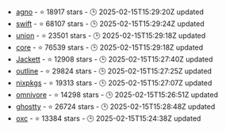 - [agno](https://github.com/agno-agi/agno) - ⭐ 18917 stars - 🕒 2025-02-15T15:29:20Z updated
- [swift](https://github.com/swiftlang/swift) - ⭐ 68107 stars - 🕒 2025-02-15T15:29:24Z updated
- [union](https://github.com/unionlabs/union) - ⭐ 23501 stars - 🕒 2025-02-15T15:29:18Z updated
- [core](https://github.com/home-assistant/core) - ⭐ 76539 stars - 🕒 2025-02-15T15:29:18Z updated
- [Jackett](https://github.com/Jackett/Jackett) - ⭐ 12908 stars - 🕒 2025-02-15T15:27:40Z updated
- [outline](https://github.com/outline/outline) - ⭐ 29824 stars - 🕒 2025-02-15T15:27:25Z updated
- [nixpkgs](https://github.com/NixOS/nixpkgs) - ⭐ 19313 stars - 🕒 2025-02-15T15:27:07Z updated
- [omnivore](https://github.com/omnivore-app/omnivore) - ⭐ 14298 stars - 🕒 2025-02-15T15:26:51Z updated
- [ghostty](https://github.com/ghostty-org/ghostty) - ⭐ 26724 stars - 🕒 2025-02-15T15:28:48Z updated
- [oxc](https://github.com/oxc-project/oxc) - ⭐ 13384 stars - 🕒 2025-02-15T15:24:38Z updated
